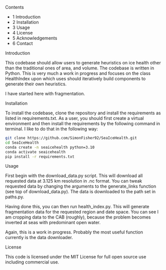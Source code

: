 Contents

- 1 Introduction
- 2 Installation
- 3 Usage
- 4 License
- 5 Acknowledgements
- 6 Contact

Introduction

This codebase should allow users to generate heuristics on ice health other than the traditional ones of area, 
and volume. The codebase is written in Python. This is very much a work in progress and focuses on the class HealthIndex
upon which uses should iteratively build components to generate their own heuristics.

I have started here with fragmentation.

Installation

To install the codebase, clone the repository and install the requirements as listed in requirements.txt. As a user,
you should first create a virtual environment and then install the requirements by the following command in terminal.
I like to do that in the following way:

```bash
git clone https://github.com/SimonFisher92/SeaIceHealth.git
cd SeaIceHealth
conda create -n seaicehealth python=3.10
conda activate seaicehealth
pip install -r requirements.txt
```

Usage

First begin with the download_data.py script. This will download all requested data at 3.125 km resolution in .nc format.
You can tweak requested data by changing the arguments to the generate_links function (see top of download_data.py). The data
is downloaded to the path set in paths.py. 

Having done this, you can then run health_index.py. This will generate fragmentation data for the requested region and 
date space. You can see I am cropping data to the CAB (roughly), because the problem becomes inverted at seas with 
predominant open water.

Again, this is a work in progress. Probably the most useful function currently is the data
downloader.

License

This code is licensed under the MIT License for full open source use including commercial use.